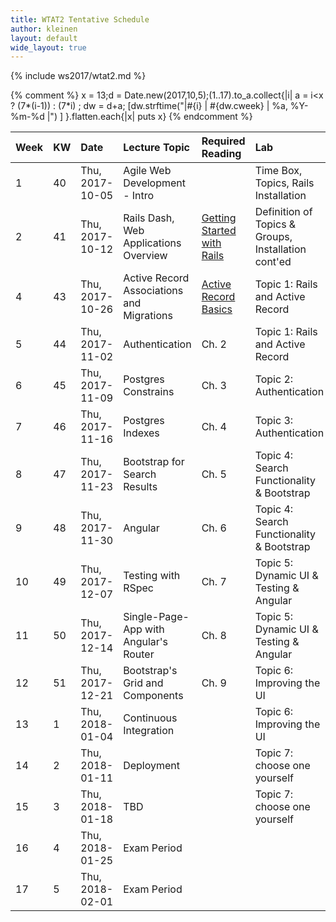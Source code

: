 ```yaml
---
title: WTAT2 Tentative Schedule
author: kleinen
layout: default
wide_layout: true
---
```

{% include ws2017/wtat2.md %}

{% comment %}
x = 13;d = Date.new(2017,10,5);(1..17).to_a.collect{|i|  a = i<x ? (7*(i-1)) : (7*i) ; dw = d+a; [dw.strftime("|#{i} | #{dw.cweek} | %a, %Y-%m-%d |") ] }.flatten.each{|x| puts x}
{% endcomment %}




| Week | KW | Date            | Lecture Topic                             | Required Reading                                                                 | Lab                                                 |
|:-----|:---|:----------------|:------------------------------------------|:---------------------------------------------------------------------------------|:----------------------------------------------------|
| 1    | 40 | Thu, 2017-10-05 | Agile Web Development - Intro             |                                                                                  | Time Box, Topics, Rails Installation                |
| 2    | 41 | Thu, 2017-10-12 | Rails Dash, Web Applications Overview     | [Getting Started with Rails](http://guides.rubyonrails.org/getting_started.html) | Definition of Topics & Groups, Installation cont'ed |
| 4    | 43 | Thu, 2017-10-26 | Active Record Associations and Migrations | [Active Record Basics](http://guides.rubyonrails.org/active_record_basics.html)  | Topic 1: Rails and Active Record                    |
| 5    | 44 | Thu, 2017-11-02 | Authentication                            | Ch. 2                                                                            | Topic 1: Rails and Active Record                    |
| 6    | 45 | Thu, 2017-11-09 | Postgres Constrains                       | Ch. 3                                                                            | Topic 2: Authentication                             |
| 7    | 46 | Thu, 2017-11-16 | Postgres Indexes                          | Ch. 4                                                                            | Topic 3: Authentication                             |
| 8    | 47 | Thu, 2017-11-23 | Bootstrap for Search Results              | Ch. 5                                                                            | Topic 4: Search Functionality & Bootstrap           |
| 9    | 48 | Thu, 2017-11-30 | Angular                                   | Ch. 6                                                                            | Topic 4: Search Functionality & Bootstrap           |
| 10   | 49 | Thu, 2017-12-07 | Testing with RSpec                        | Ch. 7                                                                            | Topic 5: Dynamic UI & Testing & Angular             |
| 11   | 50 | Thu, 2017-12-14 | Single-Page-App with Angular's Router     | Ch. 8                                                                            | Topic 5: Dynamic UI & Testing & Angular             |
| 12   | 51 | Thu, 2017-12-21 | Bootstrap's Grid and Components           | Ch. 9                                                                            | Topic 6: Improving the UI                           |
| 13   | 1  | Thu, 2018-01-04 | Continuous Integration                    |                                                                                  | Topic 6: Improving the UI                           |
| 14   | 2  | Thu, 2018-01-11 | Deployment                                |                                                                                  | Topic 7: choose one yourself                        |
| 15   | 3  | Thu, 2018-01-18 | TBD                                       |                                                                                  | Topic 7: choose one yourself                        |
| 16   | 4  | Thu, 2018-01-25 | Exam Period                               |                                                                                  |                                                     |
| 17   | 5  | Thu, 2018-02-01 | Exam Period                               |                                                                                  |                                                     |
